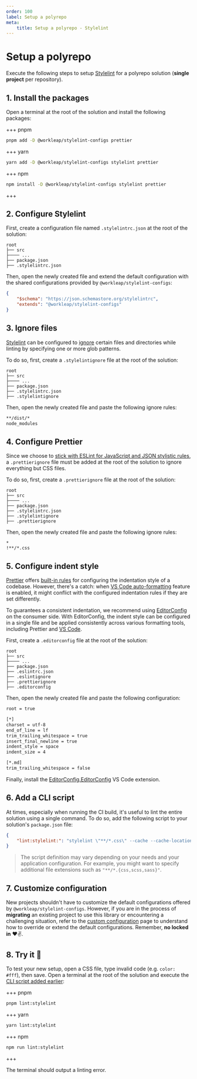 ```yaml
---
order: 100
label: Setup a polyrepo
meta:
    title: Setup a polyrepo - Stylelint
---
```


# Setup a polyrepo

Execute the following steps to setup [Stylelint](https://stylelint.io/) for a polyrepo solution (**single project** per repository).

## 1. Install the packages

Open a terminal at the root of the solution and install the following packages:

+++ pnpm
```bash
pnpm add -D @workleap/stylelint-configs prettier
```
+++ yarn
```bash
yarn add -D @workleap/stylelint-configs stylelint prettier
```
+++ npm
```bash
npm install -D @workleap/stylelint-configs stylelint prettier
```
+++

## 2. Configure Stylelint

First, create a configuration file named `.stylelintrc.json` at the root of the solution:

``` !#5
root
├── src
├──── ...
├── package.json
├── .stylelintrc.json
```

Then, open the newly created file and extend the default configuration with the shared configurations provided by `@workleap/stylelint-configs`:

```json .stylelintrc.json
{
    "$schema": "https://json.schemastore.org/stylelintrc",
    "extends": "@workleap/stylelint-configs"
}
```

## 3. Ignore files

[Stylelint](https://stylelint.io/) can be configured to [ignore](https://stylelint.io/user-guide/ignore-code#files-entirely) certain files and directories while linting by specifying one or more glob patterns.

To do so, first, create a `.stylelintignore` file at the root of the solution:

``` !#6
root
├── src
├──── ...
├── package.json
├── .stylelintrc.json
├── .stylelintignore
```

Then, open the newly created file and paste the following ignore rules:

```bash .stylelintignore
**/dist/*
node_modules
```

## 4. Configure Prettier

Since we choose to [stick with ESLint for JavaScript and JSON stylistic rules](../eslint/default.md#prettier), a `.prettierignore` file must be added at the root of the solution to ignore everything but CSS files.

To do so, first, create a `.prettierignore` file at the root of the solution:

``` !#7
root
├── src
├──── ...
├── package.json
├── .stylelintrc.json
├── .stylelintignore
├── .prettierignore
```

Then, open the newly created file and paste the following ignore rules:

``` .prettierignore
*
!**/*.css
```

## 5. Configure indent style

[Prettier](https://prettier.io/) offers [built-in rules](https://prettier.io/docs/en/options#tab-width) for configuring the indentation style of a codebase. However, there's a catch: when [VS Code auto-formatting](https://code.visualstudio.com/docs/editor/codebasics#_formatting) feature is enabled, it might conflict with the configured indentation rules if they are set  differently.

To guarantees a consistent indentation, we recommend using [EditorConfig](https://editorconfig.org/) on the consumer side. With EditorConfig, the indent style can be configured in a single file and be applied consistently across various formatting tools, including Prettier and [VS Code](https://code.visualstudio.com/).

First, create a `.editorconfig` file at the root of the solution:

``` !#8
root
├── src
├──── ...
├── package.json
├── .eslintrc.json
├── .eslintignore
├── .prettierignore
├── .editorconfig
```

Then, open the newly created file and paste the following configuration:

```bash .editorconfig
root = true

[*]
charset = utf-8
end_of_line = lf
trim_trailing_whitespace = true
insert_final_newline = true
indent_style = space
indent_size = 4

[*.md]
trim_trailing_whitespace = false
```

Finally, install the [EditorConfig.EditorConfig](https://marketplace.visualstudio.com/items?itemName=EditorConfig.EditorConfig) VS Code extension.

## 6. Add a CLI script

At times, especially when running the CI build, it's useful to lint the entire solution using a single command. To do so, add the following script to your solution's `package.json` file:

```json package.json
{
    "lint:stylelint:": "stylelint \"**/*.css\" --cache --cache-location node_modules/.cache/stylelint"
}
```

> The script definition may vary depending on your needs and your application configuration. For example, you might want to specify additional file extensions such as `"**/*.{css,scss,sass}"`.

## 7. Customize configuration

New projects shouldn't have to customize the default configurations offered by `@workleap/stylelint-configs`. However, if you are in the process of **migrating** an existing project to use this library or encountering a challenging situation, refer to the [custom configuration](custom-configuration.md) page to understand how to override or extend the default configurations. Remember, **no locked in** :heart::v:.

## 8. Try it :rocket:

To test your new setup, open a CSS file, type invalid code (e.g. `color: #fff`), then save. Open a terminal at the root of the solution and execute the [CLI script added earlier](#6-add-a-cli-script):

+++ pnpm
```bash
pnpm lint:stylelint
```
+++ yarn
```bash
yarn lint:stylelint
```
+++ npm
```bash
npm run lint:stylelint
```
+++

The terminal should output a linting error.
